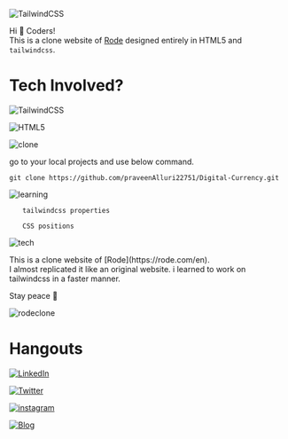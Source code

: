 ![TailwindCSS](https://img.shields.io/badge/Project%20design-%231572B6.svg?logo=css3&logoColor=white&style=for-the-badge)

Hi :wave: Coders!
<br> This is a clone website of [Rode](https://rode.com/en) designed entirely in HTML5 and `tailwindcss`.
</p>


# Tech Involved?

![TailwindCSS](https://img.shields.io/badge/tailwindcss-%2338B2AC.svg?style=for-the-badge&logo=tailwind-css&logoColor=white)

![HTML5](https://img.shields.io/badge/html5-%23E34F26.svg?style=for-the-badge&logo=html5&logoColor=white)

</ul> 

![clone](https://img.shields.io/badge/How%20to%20Clone%20this%20project-7D4698?style=for-the-badge&logoColor=white)

<p> go to your local projects and use below command.</p>

 ``` git clone https://github.com/praveenAlluri22751/Digital-Currency.git ```


![learning](https://img.shields.io/badge/learning%20curve%20on%20below%20topics%20while%20working%20on%20this%20Project-1997B5?style=for-the-badge&logoColor=white)

<ul>

`tailwindcss properties`

`CSS positions`

</ul> 

![tech](https://img.shields.io/badge/About%20project-23D90007?style=for-the-badge&logoColor=white)
<p>
This is a clone website of [Rode](https://rode.com/en).
<br> I almost replicated it like an original website. i learned to work on tailwindcss in a faster manner.
</p>

Stay peace :lotus_position:

![rodeclone](./assets/page%20screenshot.png)



# Hangouts

[![LinkedIn](https://img.shields.io/badge/linkedin-%230077B5.svg?style=for-the-badge&logo=linkedin&logoColor=white)](https://www.linkedin.com/in/praveen-alluri-b31962117/)

[![Twitter](https://badgen.net/badge/icon/twitter?icon=twitter&label)](https://twitter.com/Ugra1)

[![instagram](https://img.shields.io/badge/Instagram-0A66C2?style=for-the-badge&logo=instagram&logoColor=white)](https://www.instagram.com/ipa22751/)

[![Blog](https://img.shields.io/badge/Blog-FF5722?style=for-the-badge&logo=blogger&logoColor=white)](https://theyellowmultiverse.com/)




